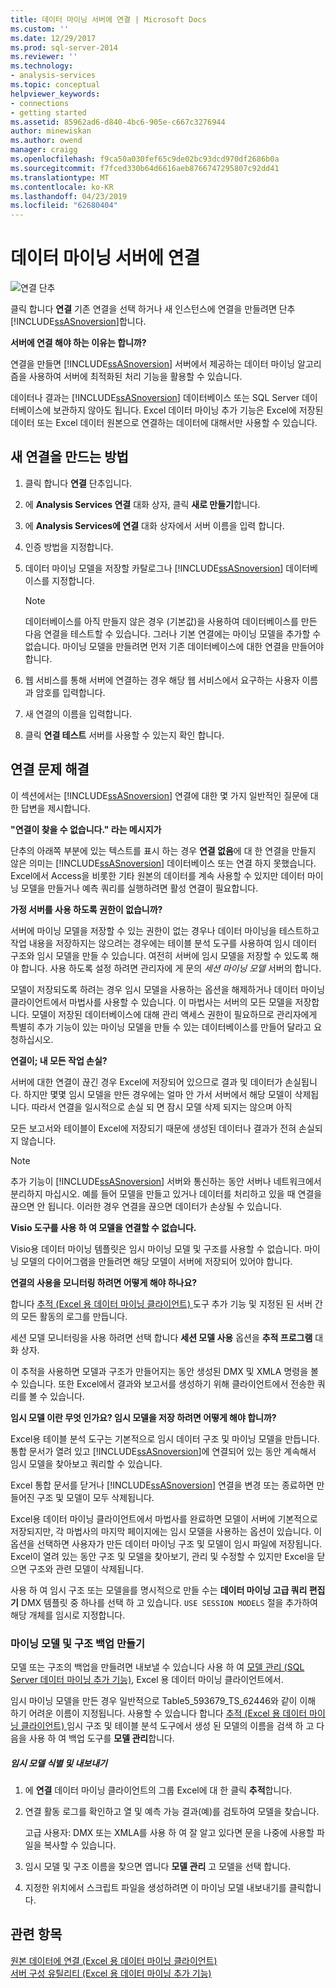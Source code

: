 ```yaml
---
title: 데이터 마이닝 서버에 연결 | Microsoft Docs
ms.custom: ''
ms.date: 12/29/2017
ms.prod: sql-server-2014
ms.reviewer: ''
ms.technology:
- analysis-services
ms.topic: conceptual
helpviewer_keywords:
- connections
- getting started
ms.assetid: 85962ad6-d840-4bc6-905e-c667c3276944
author: minewiskan
ms.author: owend
manager: craigg
ms.openlocfilehash: f9ca50a030fef65c9de02bc93dcd970df2686b0a
ms.sourcegitcommit: f7fced330b64d6616aeb8766747295807c92dd41
ms.translationtype: MT
ms.contentlocale: ko-KR
ms.lasthandoff: 04/23/2019
ms.locfileid: "62680404"
---
```

# <a name="connect-to-a-data-mining-server"></a>데이터 마이닝 서버에 연결
  ![연결 단추](media/misc-connection.gif "연결 단추")  
  
 클릭 합니다 **연결** 기존 연결을 선택 하거나 새 인스턴스에 연결을 만들려면 단추 [!INCLUDE[ssASnoversion](../includes/ssasnoversion-md.md)]합니다.  
  
 **서버에 연결 해야 하는 이유는 합니까?**  
  
 연결을 만들면 [!INCLUDE[ssASnoversion](../includes/ssasnoversion-md.md)] 서버에서 제공하는 데이터 마이닝 알고리즘을 사용하여 서버에 최적화된 처리 기능을 활용할 수 있습니다.  
  
 데이터나 결과는 [!INCLUDE[ssASnoversion](../includes/ssasnoversion-md.md)] 데이터베이스 또는 SQL Server 데이터베이스에 보관하지 않아도 됩니다. Excel 데이터 마이닝 추가 기능은 Excel에 저장된 데이터 또는 Excel 데이터 원본으로 연결하는 데이터에 대해서만 사용할 수 있습니다.  
  
## <a name="how-to-create-a-new-connection"></a>새 연결을 만드는 방법  
  
1.  클릭 합니다 **연결** 단추입니다.  
  
2.  에 **Analysis Services 연결** 대화 상자, 클릭 **새로 만들기**합니다.  
  
3.  에 **Analysis Services에 연결** 대화 상자에서 서버 이름을 입력 합니다.  
  
4.  인증 방법을 지정합니다.  
  
5.  데이터 마이닝 모델을 저장할 카탈로그나 [!INCLUDE[ssASnoversion](../includes/ssasnoversion-md.md)] 데이터베이스를 지정합니다.  
  
    > [!NOTE]  
    >  데이터베이스를 아직 만들지 않은 경우 (기본값)을 사용하여 데이터베이스를 만든 다음 연결을 테스트할 수 있습니다. 그러나 기본 연결에는 마이닝 모델을 추가할 수 없습니다. 마이닝 모델을 만들려면 먼저 기존 데이터베이스에 대한 연결을 만들어야 합니다.  
  
6.  웹 서비스를 통해 서버에 연결하는 경우 해당 웹 서비스에서 요구하는 사용자 이름과 암호를 입력합니다.  
  
7.  새 연결의 이름을 입력합니다.  
  
8.  클릭 **연결 테스트** 서버를 사용할 수 있는지 확인 합니다.  
  
## <a name="troubleshooting-connections"></a>연결 문제 해결  
 이 섹션에서는 [!INCLUDE[ssASnoversion](../includes/ssasnoversion-md.md)] 연결에 대한 몇 가지 일반적인 질문에 대한 답변을 제시합니다.  
  
 **"연결이 찾을 수 없습니다." 라는 메시지가**  
  
 단추의 아래쪽 부분에 있는 텍스트를 표시 하는 경우 **연결 없음**에 대 한 연결을 만들지 않은 의미는 [!INCLUDE[ssASnoversion](../includes/ssasnoversion-md.md)] 데이터베이스 또는 연결 하지 못했습니다. Excel에서 Access을 비롯한 기타 원본의 데이터를 계속 사용할 수 있지만 데이터 마이닝 모델을 만들거나 예측 쿼리를 실행하려면 활성 연결이 필요합니다.  
  
 **가정 서버를 사용 하도록 권한이 없습니까?**  
  
 서버에 마이닝 모델을 저장할 수 있는 권한이 없는 경우나 데이터 마이닝을 테스트하고 작업 내용을 저장하지는 않으려는 경우에는 테이블 분석 도구를 사용하여 임시 데이터 구조와 임시 모델을 만들 수 있습니다. 여전히 서버에 임시 모델을 저장할 수 있도록 해야 합니다. 사용 하도록 설정 하려면 관리자에 게 문의 *세션 마이닝 모델* 서버의 합니다.  
  
 모델이 저장되도록 하려는 경우 임시 모델을 사용하는 옵션을 해제하거나 데이터 마이닝 클라이언트에서 마법사를 사용할 수 있습니다. 이 마법사는 서버의 모든 모델을 저장합니다. 모델이 저장된 데이터베이스에 대해 관리 액세스 권한이 필요하므로 관리자에게 특별히 추가 기능이 있는 마이닝 모델을 만들 수 있는 데이터베이스를 만들어 달라고 요청하십시오.  
  
 **연결이; 내 모든 작업 손실?**  
  
 서버에 대한 연결이 끊긴 경우 Excel에 저장되어 있으므로 결과 및 데이터가 손실됩니다. 하지만 몇몇 임시 모델을 만든 경우에는 얼마 안 가서 서버에서 해당 모델이 삭제됩니다. 따라서 연결을 일시적으로 손실 되 면 잠시 모델 삭제 되지는 않으며 아직  
  
 모든 보고서와 테이블이 Excel에 저장되기 때문에 생성된 데이터나 결과가 전혀 손실되지 않습니다.  
  
> [!NOTE]  
>  추가 기능이 [!INCLUDE[ssASnoversion](../includes/ssasnoversion-md.md)] 서버와 통신하는 동안 서버나 네트워크에서 분리하지 마십시오. 예를 들어 모델을 만들고 있거나 데이터를 처리하고 있을 때 연결을 끊으면 안 됩니다. 이러한 경우 연결을 끊으면 데이터가 손상될 수 있습니다.  
  
 **Visio 도구를 사용 하 여 모델을 연결할 수 없습니다.**  
  
 Visio용 데이터 마이닝 템플릿은 임시 마이닝 모델 및 구조를 사용할 수 없습니다. 마이닝 모델의 다이어그램을 만들려면 해당 모델이 서버에 저장되어 있어야 합니다.  
  
 **연결의 사용을 모니터링 하려면 어떻게 해야 하나요?**  
  
 합니다 [추적 &#40;Excel 용 데이터 마이닝 클라이언트&#41; ](trace-data-mining-client-for-excel.md) 도구 추가 기능 및 지정된 된 서버 간의 모든 활동의 로그를 만듭니다.  
  
 세션 모델 모니터링을 사용 하려면 선택 합니다 **세션 모델 사용** 옵션을 **추적 프로그램** 대화 상자.  
  
 이 추적을 사용하면 모델과 구조가 만들어지는 동안 생성된 DMX 및 XMLA 명령을 볼 수 있습니다. 또한 Excel에서 결과와 보고서를 생성하기 위해 클라이언트에서 전송한 쿼리를 볼 수 있습니다.  
  
 **임시 모델 이란 무엇 인가요? 임시 모델을 저장 하려면 어떻게 해야 합니까?**  
  
 Excel용 테이블 분석 도구는 기본적으로 임시 데이터 구조 및 마이닝 모델을 만듭니다. 통합 문서가 열려 있고 [!INCLUDE[ssASnoversion](../includes/ssasnoversion-md.md)]에 연결되어 있는 동안 계속해서 임시 모델을 찾아보고 쿼리할 수 있습니다.  
  
 Excel 통합 문서를 닫거나 [!INCLUDE[ssASnoversion](../includes/ssasnoversion-md.md)] 연결을 변경 또는 종료하면 만들어진 구조 및 모델이 모두 삭제됩니다.  
  
 Excel용 데이터 마이닝 클라이언트에서 마법사를 완료하면 모델이 서버에 기본적으로 저장되지만, 각 마법사의 마지막 페이지에는 임시 모델을 사용하는 옵션이 있습니다. 이 옵션을 선택하면 사용자가 만든 데이터 마이닝 구조 및 모델이 임시 파일에 저장됩니다. Excel이 열려 있는 동안 구조 및 모델을 찾아보기, 관리 및 수정할 수 있지만 Excel을 닫으면 구조와 관련 모델이 삭제됩니다.  
  
 사용 하 여 임시 구조 또는 모델을를 명시적으로 만들 수는 **데이터 마이닝 고급 쿼리 편집기** DMX 템플릿 중 하나를 선택 하 고 있습니다. `USE SESSION MODELS` 절을 추가하여 해당 개체를 임시로 지정합니다.   
  
### <a name="creating-backups-of-mining-models-and-structures"></a>마이닝 모델 및 구조 백업 만들기  
 모델 또는 구조의 백업을 만들려면 내보낼 수 있습니다 사용 하 여 [모델 관리 &#40;SQL Server 데이터 마이닝 추가 기능&#41;](manage-models-sql-server-data-mining-add-ins.md), Excel 용 데이터 마이닝 클라이언트에서.  
  
 임시 마이닝 모델을 만든 경우 일반적으로 Table5_593679_TS_62446와 같이 이해 하기 어려운 이름이 지정됩니다. 사용할 수 있습니다 합니다 [추적 &#40;Excel 용 데이터 마이닝 클라이언트&#41; ](trace-data-mining-client-for-excel.md) 임시 구조 및 테이블 분석 도구에서 생성 된 모델의 이름을 검색 하 고 다음을 사용 하 여 백업 도구를  **모델 관리**합니다.  
  
##### <a name="identify-and-export-a-temporary-model"></a>임시 모델 식별 및 내보내기  
  
1.  에 **연결** 데이터 마이닝 클라이언트의 그룹 Excel에 대 한 클릭 **추적**합니다.  
  
2.  연결 활동 로그를 확인하고 열 및 예측 가능 결과(예)를 검토하여 모델을 찾습니다.  
  
     고급 사용자: DMX 또는 XMLA를 사용 하 여 잘 알고 있다면 문을 나중에 사용할 파일을 복사할 수 있습니다.  
  
3.  임시 모델 및 구조 이름을 찾으면 엽니다 **모델 관리** 고 모델을 선택 합니다.  
  
4.  지정한 위치에서 스크립트 파일을 생성하려면 이 마이닝 모델 내보내기를 클릭합니다.  
  
## <a name="see-also"></a>관련 항목  
 [원본 데이터에 연결 &#40;Excel 용 데이터 마이닝 클라이언트&#41;](connect-to-source-data-data-mining-client-for-excel.md)   
 [서버 구성 유틸리티 &#40;Excel 용 데이터 마이닝 추가 기능&#41;](server-configuration-utility-data-mining-add-ins-for-excel.md)  
  
  

